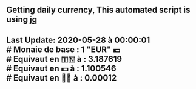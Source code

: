## Getting daily currency, This automated script is using [jq](https://stedolan.github.io/jq/)
## Last Update:  2020-05-28 à 00:00:01 </br># Monaie de base : 1 "EUR" 💶 </br> # Equivaut en 🇹🇳 à :  3.187619 </br> # Equivaut en 💵 à : 1.100546</br> # Equivaut en 🐱‍💻 à :  0.00012
